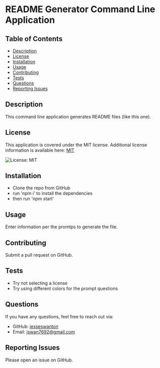 # README Generator Command Line Application

## Table of Contents
- [Description](#description)
- [License](#license)
- [Installation](#installation)
- [Usage](#usage)
- [Contributing](#contributing)
- [Tests](#tests)
- [Questions](#questions)
- [Reporting Issues](#reporting-issues)

## Description
This command line application generates README files (like this one).

## License
This application is covered under the MIT license. Additional license information is available here:
[MIT](https://opensource.org/licenses/MIT)

  ![License: MIT](https://img.shields.io/badge/License-MIT-blue.svg)

## Installation
- Clone the repo from GitHub
- run 'npm i' to install the dependencies
- then run 'npm start'

## Usage
Enter information per the promtps to generate the file.

## Contributing
Submit a pull request on GitHub.

## Tests
- Try not selecting a license
- Try using different colors for the prompt questions

## Questions
If you have any questions, feel free to reach out via:
- GitHub: [jesseswanton](https://github.com/jesseswanton)
- Email: jswan7692@gmail.com

## Reporting Issues
Please open an issue on GitHub.
